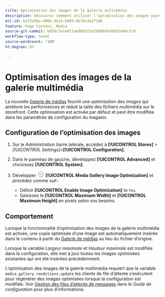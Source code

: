 ```yaml
---
title: Optimisation des images de la galerie multimédia
description: Découvrez comment utiliser l’optimisation des images pour vos [!DNL Commerce] ressources multimédias.
exl-id: ba75e90a-406b-4b14-b049-0b78c4a27188
feature: Page Content, Media
source-git-commit: b659c7e1e8f2ae9883f1e24d8045d6dd1e90cfc0
workflow-type: tm+mt
source-wordcount: '180'
ht-degree: 0%

---
```


# Optimisation des images de la galerie multimédia

La nouvelle [Galerie de médias](media-gallery.md) fournit une _optimisation des images_ qui améliore les performances et réduit la taille des fichiers multimédia sur le storefront. Cette optimisation est activée par défaut et peut être modifiée dans les paramètres de configuration du magasin.

## Configuration de l’optimisation des images

1. Sur le _Administration_ barre latérale, accédez à **[!UICONTROL Stores]** > _[!UICONTROL Settings]_>**[!UICONTROL Configuration]**.

1. Dans le panneau de gauche, développez **[!UICONTROL Advanced]** et choisissez **[!UICONTROL System]**.

1. Développer ![Sélecteur d’extension](../assets/icon-display-expand.png) **[!UICONTROL Media Gallery Image Optimization]** et procédez comme suit :

   - Définir **[!UICONTROL Enable Image Optimization]** to `Yes`.
   - Saisissez le **[!UICONTROL Maximum Width]** et **[!UICONTROL Maximum Height]** en pixels selon vos besoins.

## Comportement

Lorsque la fonctionnalité d’optimisation des images de la galerie multimédia est activée, une copie optimisée d’une image est automatiquement insérée dans le contenu à partir du [Galerie de médias](media-gallery.md) au lieu du fichier d’origine.

Lorsque la variable _Largeur maximale_ et _Hauteur maximale_ est modifiée dans la configuration, elle met à jour toutes les images optimisées existantes qui ont été insérées précédemment.

L’optimisation des images de la galerie multimédia requiert que la variable `media.gallery.renditions.update` les clients de file d’attente s’exécutent pour régénérer des images optimisées lorsque la configuration est modifiée. Voir [Gestion des files d’attente de messages](https://experienceleague.adobe.com/docs/commerce-operations/configuration-guide/message-queues/manage-message-queues.html) dans le _Guide de configuration_ pour plus d’informations.

